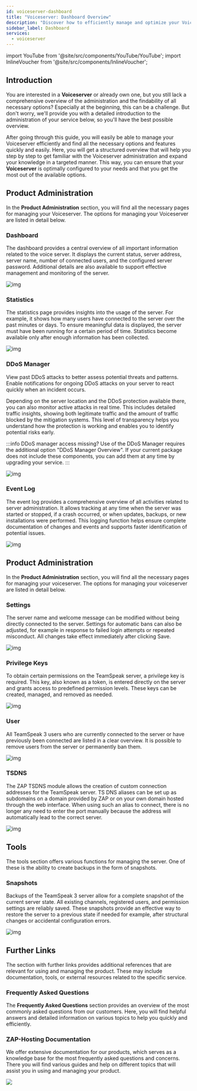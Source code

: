 ```yaml
---
id: voiceserver-dashboard
title: "Voiceserver: Dashboard Overview"
description: "Discover how to efficiently manage and optimize your Voiceserver with a clear overview of features and administration → Learn more now"
sidebar_label: Dashboard
services:
  - voiceserver
---
```


import YouTube from '@site/src/components/YouTube/YouTube';
import InlineVoucher from '@site/src/components/InlineVoucher';

## Introduction

You are interested in a **Voiceserver** or already own one, but you still lack a comprehensive overview of the administration and the findability of all necessary options? Especially at the beginning, this can be a challenge. But don't worry, we'll provide you with a detailed introduction to the administration of your service below, so you'll have the best possible overview.

After going through this guide, you will easily be able to manage your Voiceserver efficiently and find all the necessary options and features quickly and easily. Here, you will get a structured overview that will help you step by step to get familiar with the Voiceserver administration and expand your knowledge in a targeted manner. This way, you can ensure that your **Voiceserver** is optimally configured to your needs and that you get the most out of the available options.



## Product Administration

In the **Product Administration** section, you will find all the necessary pages for managing your Voiceserver. The options for managing your Voiceserver are listed in detail below. 



### Dashboard

The dashboard provides a central overview of all important information related to the voice server. It displays the current status, server address, server name, number of connected users, and the configured server password. Additional details are also available to support effective management and monitoring of the server.

![img](https://screensaver01.zap-hosting.com/index.php/s/ZryFnMckWetXbTx/preview)

### Statistics

The statistics page provides insights into the usage of the server. For example, it shows how many users have connected to the server over the past minutes or days. To ensure meaningful data is displayed, the server must have been running for a certain period of time. Statistics become available only after enough information has been collected.

![img](https://screensaver01.zap-hosting.com/index.php/s/zYcyRdeHfaHqXt9/preview)



### DDoS Manager

View past DDoS attacks to better assess potential threats and patterns. Enable notifications for ongoing DDoS attacks on your server to react quickly when an incident occurs.

Depending on the server location and the DDoS protection available there, you can also monitor active attacks in real time. This includes detailed traffic insights, showing both legitimate traffic and the amount of traffic blocked by the mitigation systems. This level of transparency helps you understand how the protection is working and enables you to identify potential risks early.

:::info DDoS manager access missing?
Use of the DDoS Manager requires the additional option "DDoS Manager Overview". If your current package does not include these components, you can add them at any time by upgrading your service.
:::



![img](https://screensaver01.zap-hosting.com/index.php/s/ScCCCY52CMLgfyE/preview)

### Event Log

The event log provides a comprehensive overview of all activities related to server administration. It allows tracking at any time when the server was started or stopped, if a crash occurred, or when updates, backups, or new installations were performed. This logging function helps ensure complete documentation of changes and events and supports faster identification of potential issues.

![img](https://screensaver01.zap-hosting.com/index.php/s/DRFJR6pnL5XRLa5/preview)



## Product Administration

In the **Product Administration** section, you will find all the necessary pages for managing your voiceserver. The options for managing your voiceserver are listed in detail below.

### Settings

The server name and welcome message can be modified without being directly connected to the server. Settings for automatic bans can also be adjusted, for example in response to failed login attempts or repeated misconduct. All changes take effect immediately after clicking Save.

![img](https://screensaver01.zap-hosting.com/index.php/s/B6W4ftB6TPGms8K/preview)



### Privilege Keys

To obtain certain permissions on the TeamSpeak server, a privilege key is required. This key, also known as a token, is entered directly on the server and grants access to predefined permission levels. These keys can be created, managed, and removed as needed.

![img](https://screensaver01.zap-hosting.com/index.php/s/6MjdtBmP7BbQ9cZ/preview)



### User

All TeamSpeak 3 users who are currently connected to the server or have previously been connected are listed in a clear overview. It is possible to remove users from the server or permanently ban them.

![img](https://screensaver01.zap-hosting.com/index.php/s/N8J8ApX5HWEgnYR/preview)



### TSDNS

The ZAP TSDNS module allows the creation of custom connection addresses for the TeamSpeak server. TS DNS aliases can be set up as subdomains on a domain provided by ZAP or on your own domain hosted through the web interface. When using such an alias to connect, there is no longer any need to enter the port manually because the address will automatically lead to the correct server.

![img](https://screensaver01.zap-hosting.com/index.php/s/c26gTpzprpky54H/preview)



## Tools

The tools section offers various functions for managing the server. One of these is the ability to create backups in the form of snapshots. 

### Snapshots

Backups of the TeamSpeak 3 server allow for a complete snapshot of the current server state. All existing channels, registered users, and permission settings are reliably saved. These snapshots provide an effective way to restore the server to a previous state if needed for example, after structural changes or accidental configuration errors.

![img](https://screensaver01.zap-hosting.com/index.php/s/XyT2q647ENeEZNA/preview)





## Further Links
The section with further links provides additional references that are relevant for using and managing the product. These may include documentation, tools, or external resources related to the specific service.

### Frequently Asked Questions
The **Frequently Asked Questions** section provides an overview of the most commonly asked questions from our customers. Here, you will find helpful answers and detailed information on various topics to help you quickly and efficiently.

### ZAP-Hosting Documentation
We offer extensive documentation for our products, which serves as a knowledge base for the most frequently asked questions and concerns. There you will find various guides and help on different topics that will assist you in using and managing your product.

![](https://screensaver01.zap-hosting.com/index.php/s/n48ct6aZBrNq7eT/preview)


<InlineVoucher />

